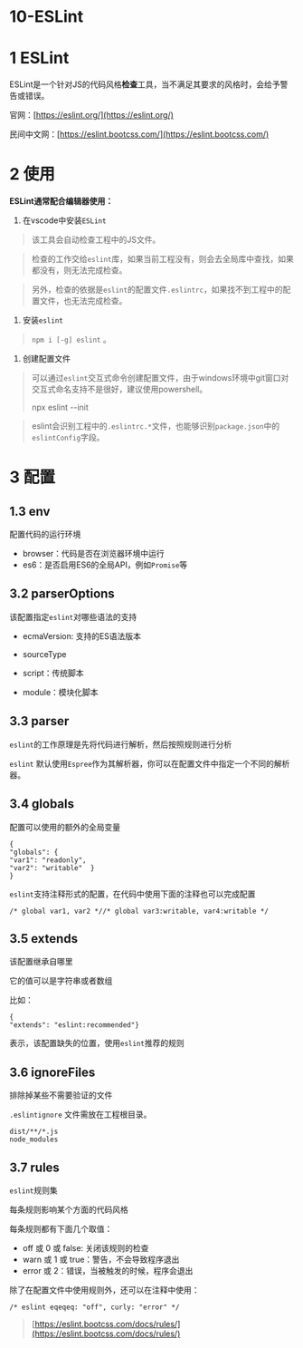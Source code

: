 # 10-ESLint 
# 1 ESLint

ESLint是一个针对JS的代码风格**检查**工具，当不满足其要求的风格时，会给予警告或错误。

官网：[https://eslint.org/](https://eslint.org/)

民间中文网：[https://eslint.bootcss.com/](https://eslint.bootcss.com/)

# 2 使用

**ESLint通常配合编辑器使用：**

1. 在vscode中安装`ESLint`

> 该工具会自动检查工程中的JS文件。

> 检查的工作交给`eslint`库，如果当前工程没有，则会去全局库中查找，如果都没有，则无法完成检查。

> 另外，检查的依据是`eslint`的配置文件`.eslintrc`，如果找不到工程中的配置文件，也无法完成检查。

1. 安装`eslint`

> `npm i [-g] eslint`​ 。

1. 创建配置文件

> 可以通过`eslint`交互式命令创建配置文件，由于windows环境中git窗口对交互式命名支持不是很好，建议使用powershell。
> 
> npx eslint --init

> eslint会识别工程中的`.eslintrc.*`文件，也能够识别`package.json`中的`eslintConfig`字段。

# 3 配置

## 1.3 env

配置代码的运行环境

- browser：代码是否在浏览器环境中运行
- es6：是否启用ES6的全局API，例如`Promise`等

## 3.2 parserOptions

该配置指定`eslint`对哪些语法的支持

- ecmaVersion: 支持的ES语法版本
- sourceType

- script：传统脚本
- module：模块化脚本

## 3.3 parser

`eslint`的工作原理是先将代码进行解析，然后按照规则进行分析

`eslint` 默认使用`Espree`作为其解析器，你可以在配置文件中指定一个不同的解析器。

## 3.4 globals

配置可以使用的额外的全局变量

    {
    "globals": {
    "var1": "readonly",
    "var2": "writable"  }
    }

`eslint`支持注释形式的配置，在代码中使用下面的注释也可以完成配置

    /* global var1, var2 *//* global var3:writable, var4:writable */

## 3.5 extends

该配置继承自哪里

它的值可以是字符串或者数组

比如：

    {
    "extends": "eslint:recommended"}

表示，该配置缺失的位置，使用`eslint`推荐的规则

## 3.6 ignoreFiles

排除掉某些不需要验证的文件

`.eslintignore`​ 文件需放在工程根目录。

    dist/**/*.js
    node_modules

## 3.7 rules

`eslint`规则集

每条规则影响某个方面的代码风格

每条规则都有下面几个取值：

- off 或 0 或 false: 关闭该规则的检查
- warn 或 1 或 true：警告，不会导致程序退出
- error 或 2：错误，当被触发的时候，程序会退出

除了在配置文件中使用规则外，还可以在注释中使用：

    /* eslint eqeqeq: "off", curly: "error" */

> [https://eslint.bootcss.com/docs/rules/](https://eslint.bootcss.com/docs/rules/)